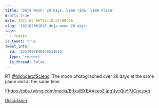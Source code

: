 ```yaml
---
title: 'Déjà Moon: 28 Days, Same Time, Same Place'
draft: true
date: 2021-02-06T18:18:21+00:00
slug: '202102061818-deja-moon-28-days'
tags:
  - tweets
is_tweet: true
tweet_info:
  id: '1357997049430511616'
  type: 'retweet'
  is_thread: False
---
```




RT [@WonderofScienc](https://x.com/WonderofScienc): The moon photographed over 28 days at the same place and at the same time. 

![https://pbs.twimg.com/media/EtfxuIBXEAAeeoZ.jpg](ycQuYPJCpx.jpg)

[Discussion](https://x.com/sytelus/status/1357997049430511616)
